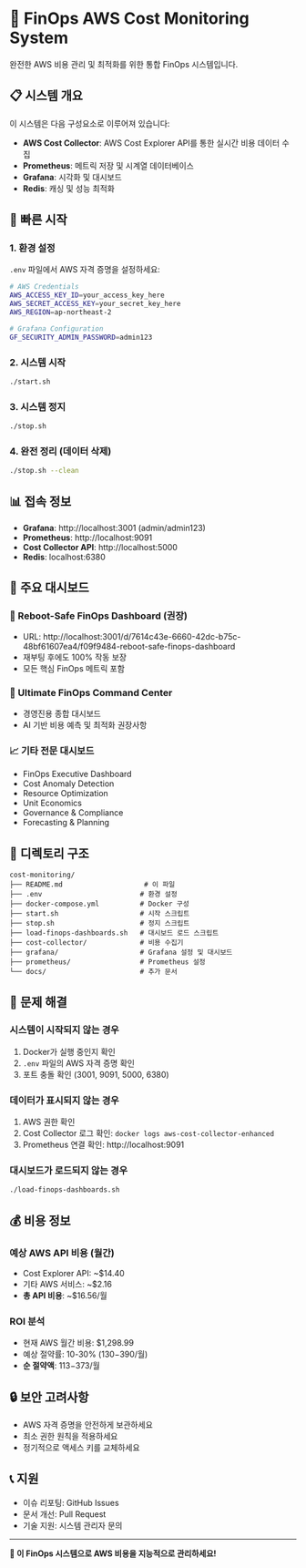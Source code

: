 # 🚀 FinOps AWS Cost Monitoring System

완전한 AWS 비용 관리 및 최적화를 위한 통합 FinOps 시스템입니다.

## 📋 시스템 개요

이 시스템은 다음 구성요소로 이루어져 있습니다:

- **AWS Cost Collector**: AWS Cost Explorer API를 통한 실시간 비용 데이터 수집
- **Prometheus**: 메트릭 저장 및 시계열 데이터베이스
- **Grafana**: 시각화 및 대시보드
- **Redis**: 캐싱 및 성능 최적화

## 🚀 빠른 시작

### 1. 환경 설정

`.env` 파일에서 AWS 자격 증명을 설정하세요:

```bash
# AWS Credentials
AWS_ACCESS_KEY_ID=your_access_key_here
AWS_SECRET_ACCESS_KEY=your_secret_key_here
AWS_REGION=ap-northeast-2

# Grafana Configuration
GF_SECURITY_ADMIN_PASSWORD=admin123
```

### 2. 시스템 시작

```bash
./start.sh
```

### 3. 시스템 정지

```bash
./stop.sh
```

### 4. 완전 정리 (데이터 삭제)

```bash
./stop.sh --clean
```

## 📊 접속 정보

- **Grafana**: http://localhost:3001 (admin/admin123)
- **Prometheus**: http://localhost:9091
- **Cost Collector API**: http://localhost:5000
- **Redis**: localhost:6380

## 🎯 주요 대시보드

### 🔄 Reboot-Safe FinOps Dashboard (권장)
- URL: http://localhost:3001/d/7614c43e-6660-42dc-b75c-48bf61607ea4/f09f9484-reboot-safe-finops-dashboard
- 재부팅 후에도 100% 작동 보장
- 모든 핵심 FinOps 메트릭 포함

### 🌟 Ultimate FinOps Command Center
- 경영진용 종합 대시보드
- AI 기반 비용 예측 및 최적화 권장사항

### 📈 기타 전문 대시보드
- FinOps Executive Dashboard
- Cost Anomaly Detection
- Resource Optimization
- Unit Economics
- Governance & Compliance
- Forecasting & Planning

## 📁 디렉토리 구조

```
cost-monitoring/
├── README.md                    # 이 파일
├── .env                        # 환경 설정
├── docker-compose.yml          # Docker 구성
├── start.sh                    # 시작 스크립트
├── stop.sh                     # 정지 스크립트
├── load-finops-dashboards.sh   # 대시보드 로드 스크립트
├── cost-collector/             # 비용 수집기
├── grafana/                    # Grafana 설정 및 대시보드
├── prometheus/                 # Prometheus 설정
└── docs/                       # 추가 문서
```

## 🔧 문제 해결

### 시스템이 시작되지 않는 경우

1. Docker가 실행 중인지 확인
2. `.env` 파일의 AWS 자격 증명 확인
3. 포트 충돌 확인 (3001, 9091, 5000, 6380)

### 데이터가 표시되지 않는 경우

1. AWS 권한 확인
2. Cost Collector 로그 확인: `docker logs aws-cost-collector-enhanced`
3. Prometheus 연결 확인: http://localhost:9091

### 대시보드가 로드되지 않는 경우

```bash
./load-finops-dashboards.sh
```

## 💰 비용 정보

### 예상 AWS API 비용 (월간)
- Cost Explorer API: ~$14.40
- 기타 AWS 서비스: ~$2.16
- **총 API 비용**: ~$16.56/월

### ROI 분석
- 현재 AWS 월간 비용: $1,298.99
- 예상 절약률: 10-30% ($130-$390/월)
- **순 절약액**: $113-$373/월

## 🔒 보안 고려사항

- AWS 자격 증명을 안전하게 보관하세요
- 최소 권한 원칙을 적용하세요
- 정기적으로 액세스 키를 교체하세요

## 📞 지원

- 이슈 리포팅: GitHub Issues
- 문서 개선: Pull Request
- 기술 지원: 시스템 관리자 문의

---

**🌟 이 FinOps 시스템으로 AWS 비용을 지능적으로 관리하세요!**
